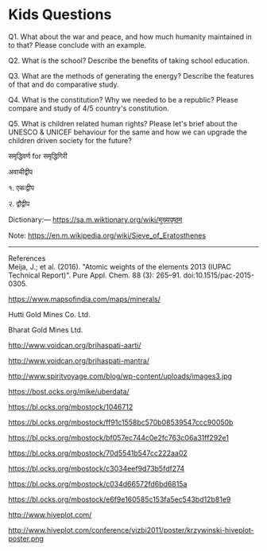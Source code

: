 # Kids Questions

Q1. What about the war and peace, and how much humanity maintained in to that? Please conclude with an example.

Q2. What is the school? Describe the benefits of taking school education.

Q3. What are the methods of generating the energy? Describe the features of that and do comparative study.

Q4. What is the constitution? Why we needed to be a republic? Please compare and study of 4/5 country's constitution.

Q5. What is children related human rights? Please let's brief about the UNESCO & UNICEF behaviour for the same and how we can upgrade the children driven society for the future?

समृद्धिवर्ण for समृद्धिगिरी

अवाचीद्वीप

१. एकःद्वीप

२. द्वौद्वीप

Dictionary:— https://sa.m.wiktionary.org/wiki/मुख्यपृष्ठम्

Note: https://en.m.wikipedia.org/wiki/Sieve_of_Eratosthenes

---------
References	
 Meija, J.; et al. (2016). "Atomic weights of the elements 2013 (IUPAC Technical Report)". Pure Appl. Chem. 88 (3): 265–91. doi:10.1515/pac-2015-0305.
 
 https://www.mapsofindia.com/maps/minerals/
 
 Hutti Gold Mines Co. Ltd.
 
 Bharat Gold Mines Ltd.
 
 http://www.voidcan.org/brihaspati-aarti/
 
 http://www.voidcan.org/brihaspati-mantra/

http://www.spiritvoyage.com/blog/wp-content/uploads/images3.jpg

https://bost.ocks.org/mike/uberdata/

https://bl.ocks.org/mbostock/1046712

https://bl.ocks.org/mbostock/ff91c1558bc570b08539547ccc90050b

https://bl.ocks.org/mbostock/bf057ec744c0e2fc763c06a31ff292e1

https://bl.ocks.org/mbostock/70d5541b547cc222aa02

https://bl.ocks.org/mbostock/c3034eef9d73b5fdf274

https://bl.ocks.org/mbostock/c034d66572fd6bd6815a

https://bl.ocks.org/mbostock/e6f9e160585c153fa5ec543bd12b81e9

http://www.hiveplot.com/

http://www.hiveplot.com/conference/vizbi2011/poster/krzywinski-hiveplot-poster.png

